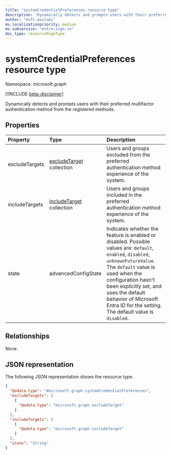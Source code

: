 ```yaml
---
title: "systemCredentialPreferences resource type"
description: "Dynamically detects and prompts users with their preferred multifactor authentication method from the registered methods."
author: "msft-poulomi"
ms.localizationpriority: medium
ms.subservice: "entra-sign-in"
doc_type: resourcePageType
---
```


# systemCredentialPreferences resource type

Namespace: microsoft.graph

[!INCLUDE [beta-disclaimer](../../includes/beta-disclaimer.md)]

Dynamically detects and prompts users with their preferred multifactor authentication method from the registered methods.

## Properties

|Property|Type|Description|
|:---|:---|:---|
|excludeTargets|[excludeTarget](../resources/excludetarget.md) collection|Users and groups excluded from the preferred authentication method experience of the system.|
|includeTargets|[includeTarget](../resources/includetarget.md) collection|Users and groups included in the preferred authentication method experience of the system.|
|state|advancedConfigState|Indicates whether the feature is enabled or disabled. Possible values are: `default`, `enabled`, `disabled`, `unknownFutureValue`. The `default` value is used when the configuration hasn't been explicitly set, and uses the default behavior of Microsoft Entra ID for the setting. The default value is `disabled`.|

## Relationships

None.

## JSON representation

The following JSON representation shows the resource type.

<!-- {
  "blockType": "resource",
  "@odata.type": "microsoft.graph.systemCredentialPreferences"
}
-->
``` json
{
  "@odata.type": "#microsoft.graph.systemCredentialPreferences",
  "excludeTargets": [
    {
      "@odata.type": "microsoft.graph.excludeTarget"
    }
  ],
  "includeTargets": [
    {
      "@odata.type": "microsoft.graph.includeTarget"
    }
  ],
  "state": "String"
}
```
